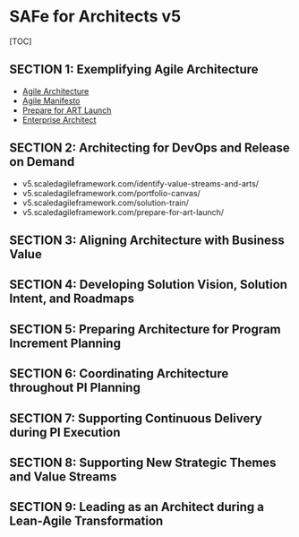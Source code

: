 # SAFe for Architects v5

[TOC]

## SECTION 1: Exemplifying Agile Architecture

* [Agile Architecture](https://v5.scaledagileframework.com/agile-architecture/)
* [Agile Manifesto](http://www.agilemanifesto.org/)
* [Prepare for ART Launch](http://v5.scaledagileframework.com/prepare-for-art-launch/)
* [Enterprise Architect](http://v5.scaledagileframework.com/enterprise-architect/)



## SECTION 2: Architecting for DevOps and Release on Demand

* v5.scaledagileframework.com/identify-value-streams-and-arts/
* v5.scaledagileframework.com/portfolio-canvas/
* v5.scaledagileframework.com/solution-train/
* v5.scaledagileframework.com/prepare-for-art-launch/

## SECTION 3: Aligning Architecture with Business Value
## SECTION 4: Developing Solution Vision, Solution Intent, and Roadmaps
## SECTION 5: Preparing Architecture for Program Increment Planning
## SECTION 6: Coordinating Architecture throughout PI Planning
## SECTION 7: Supporting Continuous Delivery during PI Execution
## SECTION 8: Supporting New Strategic Themes and Value Streams
## SECTION 9: Leading as an Architect during a Lean-Agile Transformation

